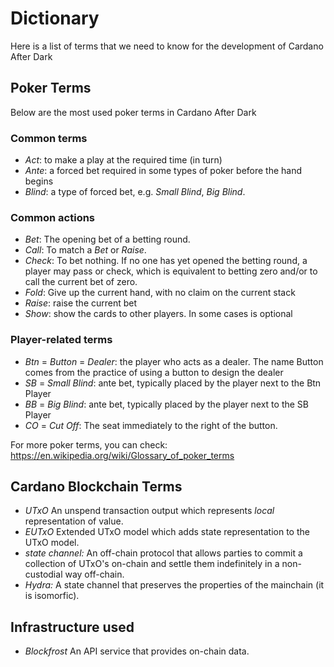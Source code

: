 # Dictionary

Here is a list of terms that we need to know for the development of Cardano After Dark

## Poker Terms

Below are the most used poker terms in Cardano After Dark

### Common terms

* *Act*: to make a play at the required time (in turn)
* *Ante*: a forced bet required in some types of poker before the hand begins
* *Blind*: a type of forced bet, e.g. _Small Blind_, _Big Blind_.

### Common actions

* *Bet*: The opening bet of a betting round.
* *Call*: To match a _Bet_ or _Raise_.
* *Check*: To bet nothing. If no one has yet opened the betting round, a player may pass or check, which is equivalent to betting zero and/or to call the current bet of zero.
* *Fold*: Give up the current hand, with no claim on the current stack
* *Raise*: raise the current bet
* *Show*: show the cards to other players. In some cases is optional

### Player-related terms

* *Btn* = *Button* = *Dealer*: the player who acts as a dealer. The name Button comes from the practice of using a button to design the dealer
* *SB* = *Small Blind*: ante bet, typically placed by the player next to the Btn Player
* *BB* = *Big Blind*: ante bet, typically placed by the player next to the SB Player
* *CO* = *Cut Off*: The seat immediately to the right of the button. 

For more poker terms, you can check: https://en.wikipedia.org/wiki/Glossary_of_poker_terms

## Cardano Blockchain Terms

* *UTxO* An unspend transaction output which represents _local_ representation of value.
* *EUTxO* Extended UTxO model which adds state representation to the UTxO model.
* *state channel:*  An off-chain protocol that allows parties to commit a collection of UTxO's on-chain and settle them indefinitely in a non-custodial way off-chain.
* *Hydra:* A state channel that preserves the properties of the mainchain (it is isomorfic).

## Infrastructure used
* *Blockfrost* An API service that provides on-chain data.

